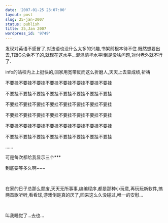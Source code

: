 ```yaml
---
date: '2007-01-25 23:07:00'
layout: post
slug: 25-jan-2007
status: publish
title: 25,Jan 2007
wordpress_id: '9749'
---
```





发现对英语不感冒了,对法语也没什么太多的兴趣,书架前根本待不住.既然想要出去,T跟G总免不了的,就现在这水平...混混清华水平I倒是没啥问题,对付老外就不行了.




info的站校内上上挺快的,回家用宽带反而这么折磨人,天天上去查成绩,祈祷




不要挂不要挂不要挂不要挂不要挂不要挂不要挂不要挂




不要挂不要挂不要挂不要挂不要挂不要挂不要挂不要挂




不要挂不要挂不要挂不要挂不要挂不要挂不要挂不要挂




不要挂不要挂不要挂不要挂不要挂不要挂不要挂不要挂




不要挂不要挂不要挂不要挂不要挂不要挂不要挂不要挂




不要挂不要挂不要挂不要挂不要挂不要挂不要挂不要挂




......




可是每次都给我显示三个***




到底要等多久啊~~~




 




在家的日子总那么颓废,天天无所事事,编编程序,都是那种小玩意,再玩玩新软件,搞两首歌听听,看看球,游戏倒是真的厌了,回来这么久没碰过,唯一的安慰...




 




叫我睡觉了...去也...
